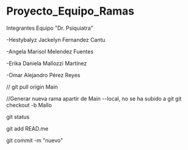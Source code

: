 # Proyecto_Equipo_Ramas

Integrantes Equipo "Dr. Psiquiatra"


  -Hestybalyz Jackelyn Fernandez Cantu
  
  -Angela Marisol Melendez Fuentes
  
  -Erika Daniela Mallozzi Martínez
  
  -Omar Alejandro Pérez Reyes






// 
  git pull origin Main

//Generar nueva rama apartir de Main  --local, no se ha subido a git
  git checkout -b Mallo

  git status

  git add READ.me

  git commit -m "nuevo"
